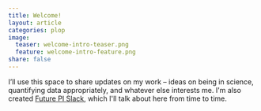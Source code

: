 ```yaml
---
title: Welcome!
layout: article
categories: plop
image:
  teaser: welcome-intro-teaser.png
  feature: welcome-intro-feature.png
share: false
---
```

I’ll use this space to share updates on my work – ideas on being in science, quantifying data appropriately, and whatever else interests me. I'm also created [Future PI Slack](https://twitter.com/FuturePI_Slack), which I'll talk about here from time to time.

